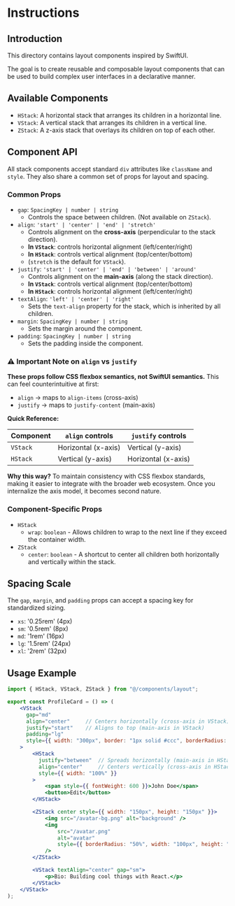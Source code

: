 # Instructions

## Introduction

This directory contains layout components inspired by SwiftUI.

The goal is to create reusable and composable layout components that can be used to build complex user interfaces in a
declarative manner.

## Available Components

- `HStack`: A horizontal stack that arranges its children in a horizontal line.
- `VStack`: A vertical stack that arranges its children in a vertical line.
- `ZStack`: A z-axis stack that overlays its children on top of each other.

## Component API

All stack components accept standard `div` attributes like `className` and `style`. They also share a common set of
props for layout and spacing.

### Common Props

- `gap`: `SpacingKey | number | string`
    - Controls the space between children. (Not available on `ZStack`).
- `align`: `'start' | 'center' | 'end' | 'stretch'`
    - Controls alignment on the **cross-axis** (perpendicular to the stack direction).
    - **In `VStack`**: controls horizontal alignment (left/center/right)
    - **In `HStack`**: controls vertical alignment (top/center/bottom)
    - (`stretch` is the default for `VStack`).
- `justify`: `'start' | 'center' | 'end' | 'between' | 'around'`
    - Controls alignment on the **main-axis** (along the stack direction).
    - **In `VStack`**: controls vertical alignment (top/center/bottom)
    - **In `HStack`**: controls horizontal alignment (left/center/right)
- `textAlign`: `'left' | 'center' | 'right'`
    - Sets the `text-align` property for the stack, which is inherited by all children.
- `margin`: `SpacingKey | number | string`
    - Sets the margin around the component.
- `padding`: `SpacingKey | number | string`
    - Sets the padding inside the component.

### ⚠️ Important Note on `align` vs `justify`

**These props follow CSS flexbox semantics, not SwiftUI semantics.** This can feel counterintuitive at first:

- `align` → maps to `align-items` (cross-axis)
- `justify` → maps to `justify-content` (main-axis)

**Quick Reference:**

| Component | `align` controls    | `justify` controls  |
|-----------|---------------------|---------------------|
| `VStack`  | Horizontal (x-axis) | Vertical (y-axis)   |
| `HStack`  | Vertical (y-axis)   | Horizontal (x-axis) |

**Why this way?** To maintain consistency with CSS flexbox standards, making it easier to integrate with the broader web
ecosystem. Once you internalize the axis model, it becomes second nature.

### Component-Specific Props

- `HStack`
    - `wrap`: `boolean` - Allows children to wrap to the next line if they exceed the container width.
- `ZStack`
    - `center`: `boolean` - A shortcut to center all children both horizontally and vertically within the stack.

## Spacing Scale

The `gap`, `margin`, and `padding` props can accept a spacing key for standardized sizing.

- `xs`: '0.25rem' (4px)
- `sm`: '0.5rem' (8px)
- `md`: '1rem' (16px)
- `lg`: '1.5rem' (24px)
- `xl`: '2rem' (32px)

## Usage Example

```jsx
import { HStack, VStack, ZStack } from "@/components/layout";

export const ProfileCard = () => (
    <VStack 
      gap="md" 
      align="center"     // Centers horizontally (cross-axis in VStack)
      justify="start"    // Aligns to top (main-axis in VStack)
      padding="lg" 
      style={{ width: "300px", border: "1px solid #ccc", borderRadius: "8px" }}
    >
        <HStack 
          justify="between"  // Spreads horizontally (main-axis in HStack)
          align="center"     // Centers vertically (cross-axis in HStack)
          style={{ width: "100%" }}
        >
            <span style={{ fontWeight: 600 }}>John Doe</span>
            <button>Edit</button>
        </HStack>

        <ZStack center style={{ width: "150px", height: "150px" }}>
            <img src="/avatar-bg.png" alt="background" />
            <img
                src="/avatar.png"
                alt="avatar"
                style={{ borderRadius: "50%", width: "100px", height: "100px" }}
            />
        </ZStack>

        <VStack textAlign="center" gap="sm">
            <p>Bio: Building cool things with React.</p>
        </VStack>
    </VStack>
);
